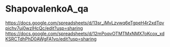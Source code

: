 # ShapovalenkoA_qa
https://docs.google.com/spreadsheets/d/13sr_iMvLzvwq6eTgpeH4r2xdTqvpichv7uj0wzlHcQc/edit?usp=sharing
https://docs.google.com/spreadsheets/d/12mPoqvOTMTMxNMX7oKcox_xdKSRCTdhPhD0AWgFA1vo/edit?usp=sharing

